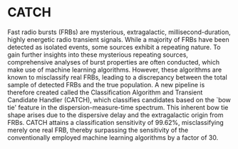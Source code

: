 # CATCH

Fast radio bursts (FRBs) are mysterious, extragalactic, millisecond-duration, highly energetic radio transient signals. While a majority of FRBs have been detected as isolated events, some sources exhibit a repeating nature. To gain further insights into these mysterious repeating sources, comprehensive analyses of burst properties are often conducted, which make use of machine learning algorithms. However, these algorithms are known to misclassify real FRBs, leading to a discrepancy between the total sample of detected FRBs and the true population. A new pipeline is therefore created called the Classification Algorithm and Transient Candidate Handler (CATCH), which classifies candidates based on the `bow tie' feature in the dispersion-measure-time spectrum. This inherent bow tie shape arises due to the dispersive delay and the extragalactic origin from FRBs. CATCH attains a classification sensitivity of 99.62\%, misclassifying merely one real FRB, thereby surpassing the sensitivity of the conventionally employed machine learning algorithms by a factor of 30.
